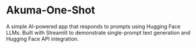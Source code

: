 # Akuma-One-Shot
A simple AI-powered app that responds to prompts using Hugging Face LLMs. Built with Streamlit to demonstrate single-prompt text generation and Hugging Face API integration.
